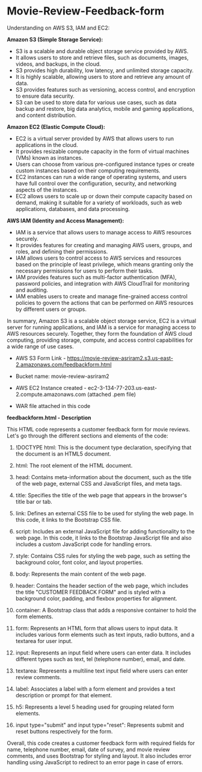# Movie-Review-Feedback-form

Understanding on AWS S3, IAM and EC2:

**Amazon S3 (Simple Storage Service):**
- S3 is a scalable and durable object storage service provided by AWS.
- It allows users to store and retrieve files, such as documents, images, videos, and backups, in the cloud.
- S3 provides high durability, low latency, and unlimited storage capacity.
- It is highly scalable, allowing users to store and retrieve any amount of data.
- S3 provides features such as versioning, access control, and encryption to ensure data security.
- S3 can be used to store data for various use cases, such as data backup and restore, big data analytics, mobile and gaming applications, and content distribution.


**Amazon EC2 (Elastic Compute Cloud):**
- EC2 is a virtual server provided by AWS that allows users to run applications in the cloud.
- It provides resizable compute capacity in the form of virtual machines (VMs) known as instances.
- Users can choose from various pre-configured instance types or create custom instances based on their computing requirements.
- EC2 instances can run a wide range of operating systems, and users have full control over the configuration, security, and networking aspects of the instances.
- EC2 allows users to scale up or down their compute capacity based on demand, making it suitable for a variety of workloads, such as web applications, databases, and data processing.


**AWS IAM (Identity and Access Management):**
- IAM is a service that allows users to manage access to AWS resources securely.
- It provides features for creating and managing AWS users, groups, and roles, and defining their permissions.
- IAM allows users to control access to AWS services and resources based on the principle of least privilege, which means granting only the necessary permissions for users to perform their tasks.
- IAM provides features such as multi-factor authentication (MFA), password policies, and integration with AWS CloudTrail for monitoring and auditing.
- IAM enables users to create and manage fine-grained access control policies to govern the actions that can be performed on AWS resources by different users or groups.

In summary, Amazon S3 is a scalable object storage service, EC2 is a virtual server for running applications, and IAM is a service for managing access to AWS resources securely. Together, they form the foundation of AWS cloud computing, providing storage, compute, and access control capabilities for a wide range of use cases.

- AWS S3 Form Link - https://movie-review-asriram2.s3.us-east-2.amazonaws.com/feedbackform.html

- Bucket name: movie-review-asriram2

- AWS EC2 Instance created - ec2-3-134-77-203.us-east-2.compute.amazonaws.com  (attached .pem file)

- WAR file attached in this code

**feedbackform.html - Description**

This HTML code represents a customer feedback form for movie reviews. Let's go through the different sections and elements of the code:

1. !DOCTYPE html: This is the document type declaration, specifying that the document is an HTML5 document.

2. html: The root element of the HTML document.

3. head: Contains meta-information about the document, such as the title of the web page, external CSS and JavaScript files, and meta tags.

4. title: Specifies the title of the web page that appears in the browser's title bar or tab.

5. link: Defines an external CSS file to be used for styling the web page. In this code, it links to the Bootstrap CSS file.

6. script: Includes an external JavaScript file for adding functionality to the web page. In this code, it links to the Bootstrap JavaScript file and also includes a custom JavaScript code for handling errors.

7. style: Contains CSS rules for styling the web page, such as setting the background color, font color, and layout properties.

8. body: Represents the main content of the web page.

9. header: Contains the header section of the web page, which includes the title "CUSTOMER FEEDBACK FORM" and is styled with a background color, padding, and flexbox properties for alignment.

10. container: A Bootstrap class that adds a responsive container to hold the form elements.

11. form: Represents an HTML form that allows users to input data. It includes various form elements such as text inputs, radio buttons, and a textarea for user input.

12. input: Represents an input field where users can enter data. It includes different types such as text, tel (telephone number), email, and date.

13. textarea: Represents a multiline text input field where users can enter review comments.

14. label: Associates a label with a form element and provides a text description or prompt for that element.

15. h5: Represents a level 5 heading used for grouping related form elements.

16. input type="submit" and input type="reset": Represents submit and reset buttons respectively for the form.

Overall, this code creates a customer feedback form with required fields for name, telephone number, email, date of survey, and movie review comments, and uses Bootstrap for styling and layout. It also includes error handling using JavaScript to redirect to an error page in case of errors.
  
  
